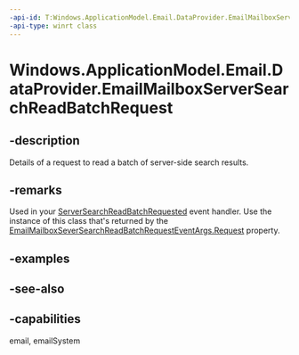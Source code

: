 ```yaml
---
-api-id: T:Windows.ApplicationModel.Email.DataProvider.EmailMailboxServerSearchReadBatchRequest
-api-type: winrt class
---
```


<!-- Class syntax.
public class EmailMailboxServerSearchReadBatchRequest : Windows.ApplicationModel.Email.DataProvider.IEmailMailboxServerSearchReadBatchRequest
-->

# Windows.ApplicationModel.Email.DataProvider.EmailMailboxServerSearchReadBatchRequest

## -description
Details of a request to read a batch of server-side search results.

## -remarks
Used in your [ServerSearchReadBatchRequested](emaildataproviderconnection_serversearchreadbatchrequested.md) event handler. Use the instance of this class that's returned by the [EmailMailboxSeverSearchReadBatchRequestEventArgs.Request](emailmailboxserversearchreadbatchrequesteventargs_request.md) property.

## -examples

## -see-also

## -capabilities
email, emailSystem

